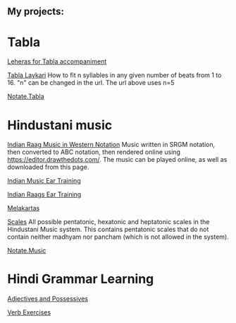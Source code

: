## My projects:

# Tabla
[Leheras for Tabla accompaniment](music-notation/abc_leheras.html)

[Tabla Laykari](/tabla-laykari/?n=5&gaps)
How to fit n syllables in any given number of beats from 1 to 16. "n" can be changed in the url. The url above uses n=5

[Notate.Tabla](tabla-notation/README.html)


# Hindustani music
[Indian Raag Music in Western Notation](music-notation/compositions.html)
Music written in SRGM notation, then converted to ABC notation, then rendered online using https://editor.drawthedots.com/.
The music can be played online, as well as downloaded from this page.

[Indian Music Ear Training](ear-training/index.html)

[Indian Raags Ear Training](ear-training/phrases.html)

[Melakartas](music-notation/melakartas.html)

[Scales](music-notation/scales.html)
All possible pentatonic, hexatonic and heptatonic scales in the Hindustani Music system. 
This contains pentatonic scales that do not contain neither madhyam nor pancham (which is not allowed in the system).

[Notate.Music](music-notation/README.html)


# Hindi Grammar Learning
[Adjectives and Possessives](hindi/adjectives.html)

[Verb Exercises](hindi/verb-exercises.html)
